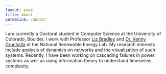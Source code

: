 ```yaml
---
layout: page
title: About
permalink: /about/
---
```

I am currently a Doctoral student in Computer Science at the University of Colorado, Boulder. I work with Professor [Liz
Bradley](http://www.cs.colorado.edu/~lizb/)
and [Dr. Kenny Gruchalla](http://energysciences.nrel.gov/csc/staff/kenny_gruchalla) at the National Renewable Energy Lab. My research interests include analysis of dynamics on networks and the visualization of such systems. Recently, I have been working on cascading failures in power systems as well as using information theory to understand timeseries complexity.


